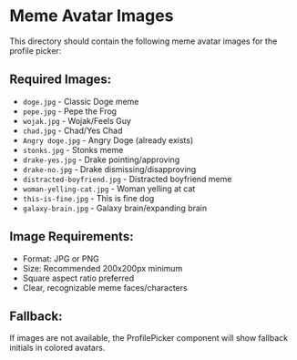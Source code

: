 # Meme Avatar Images

This directory should contain the following meme avatar images for the profile picker:

## Required Images:

- `doge.jpg` - Classic Doge meme
- `pepe.jpg` - Pepe the Frog
- `wojak.jpg` - Wojak/Feels Guy
- `chad.jpg` - Chad/Yes Chad
- `Angry doge.jpg` - Angry Doge (already exists)
- `stonks.jpg` - Stonks meme
- `drake-yes.jpg` - Drake pointing/approving
- `drake-no.jpg` - Drake dismissing/disapproving
- `distracted-boyfriend.jpg` - Distracted boyfriend meme
- `woman-yelling-cat.jpg` - Woman yelling at cat
- `this-is-fine.jpg` - This is fine dog
- `galaxy-brain.jpg` - Galaxy brain/expanding brain

## Image Requirements:

- Format: JPG or PNG
- Size: Recommended 200x200px minimum
- Square aspect ratio preferred
- Clear, recognizable meme faces/characters

## Fallback:

If images are not available, the ProfilePicker component will show fallback initials in colored avatars.
